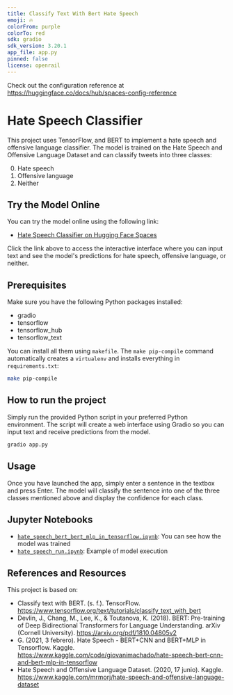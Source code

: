 ```yaml
---
title: Classify Text With Bert Hate Speech
emoji: 🔥
colorFrom: purple
colorTo: red
sdk: gradio
sdk_version: 3.20.1
app_file: app.py
pinned: false
license: openrail
---
```


Check out the configuration reference at https://huggingface.co/docs/hub/spaces-config-reference

# Hate Speech Classifier

This project uses TensorFlow, and BERT to implement a hate speech and offensive language classifier. The model is trained on the Hate Speech and Offensive Language Dataset and can classify tweets into three classes:

0. Hate speech
1. Offensive language
2. Neither

## Try the Model Online

You can try the model online using the following link:

- [Hate Speech Classifier on Hugging Face Spaces](https://huggingface.co/spaces/Ordenador/classify-text-with-bert-hate-speech)

Click the link above to access the interactive interface where you can input text and see the model's predictions for hate speech, offensive language, or neither.


## Prerequisites
Make sure you have the following Python packages installed:

- gradio
- tensorflow
- tensorflow_hub
- tensorflow_text


You can install all them using `makefile`. The `make pip-compile` command automatically creates a `virtualenv` and installs everything in `requirements.txt`:

```bash
make pip-compile
```

## How to run the project
Simply run the provided Python script in your preferred Python environment. The script will create a web interface using Gradio so you can input text and receive predictions from the model.

```bash
gradio app.py
```

## Usage
Once you have launched the app, simply enter a sentence in the textbox and press Enter. The model will classify the sentence into one of the three classes mentioned above and display the confidence for each class.

## Jupyter Notebooks

- [`hate_speech_bert_bert_mlp_in_tensorflow.ipynb`](./hate_speech_bert_bert_mlp_in_tensorflow.ipynb): You can see how the model was trained
- [`hate_speech_run.ipynb`](./hate_speech_run.ipynb): Example of model execution


## References and Resources
This project is based on:

- Classify text with BERT. (s. f.). TensorFlow. https://www.tensorflow.org/text/tutorials/classify_text_with_bert
- Devlin, J., Chang, M., Lee, K., & Toutanova, K. (2018). BERT: Pre-training of Deep Bidirectional Transformers for Language Understanding. arXiv (Cornell University). https://arxiv.org/pdf/1810.04805v2
- G. (2021, 3 febrero). Hate Speech - BERT+CNN and BERT+MLP in Tensorflow. Kaggle. https://www.kaggle.com/code/giovanimachado/hate-speech-bert-cnn-and-bert-mlp-in-tensorflow
- Hate Speech and Offensive Language Dataset. (2020, 17 junio). Kaggle. https://www.kaggle.com/mrmorj/hate-speech-and-offensive-language-dataset